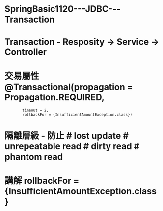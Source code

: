 # SpringBasic1120---JDBC---Transaction
# Transaction - Resposity -> Service -> Controller
# 交易屬性 @Transactional(propagation = Propagation.REQUIRED, 
            timeout = 2,
            rollbackFor = {InsufficientAmountException.class})
            
# 隔離層級 - 防止 # lost update # unrepeatable read # dirty read # phantom read
# 講解 rollbackFor = {InsufficientAmountException.class}

